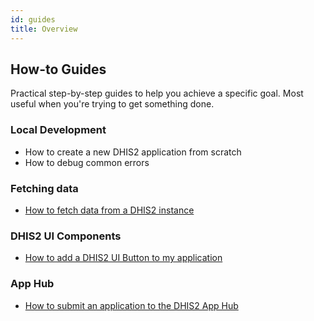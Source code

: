 ```yaml
---
id: guides
title: Overview
---
```


## How-to Guides 

Practical step-by-step guides to help you achieve a specific goal. Most useful when you're trying to get something done. 

### Local Development
- How to create a new DHIS2 application from scratch 
- How to debug common errors 

### Fetching data
- [How to fetch data from a DHIS2 instance](/docs/guides/fetch-data)

### DHIS2 UI Components
- [How to add a DHIS2 UI Button to my application](/docs/guides/ui-components)

### App Hub
- [How to submit an application to the DHIS2 App Hub](/docs/guides/how-to-submit-apphub)

